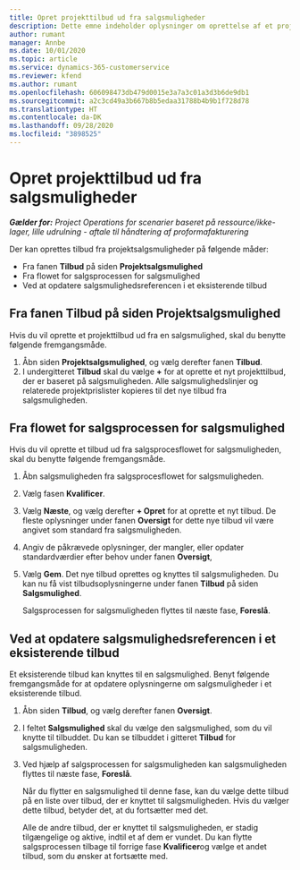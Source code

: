 ```yaml
---
title: Opret projekttilbud ud fra salgsmuligheder
description: Dette emne indeholder oplysninger om oprettelse af et projekttilbud fra en salgsmulighed.
author: rumant
manager: Annbe
ms.date: 10/01/2020
ms.topic: article
ms.service: dynamics-365-customerservice
ms.reviewer: kfend
ms.author: rumant
ms.openlocfilehash: 606098473db479d0015e3a7a3c01a3d3b6de9db1
ms.sourcegitcommit: a2c3cd49a3b667b8b5edaa31788b4b9b1f728d78
ms.translationtype: HT
ms.contentlocale: da-DK
ms.lasthandoff: 09/28/2020
ms.locfileid: "3898525"
---
```

# <a name="create-project-quotes-from-opportunities"></a>Opret projekttilbud ud fra salgsmuligheder

_**Gælder for:** Project Operations for scenarier baseret på ressource/ikke-lager, lille udrulning - aftale til håndtering af proformafakturering_

Der kan oprettes tilbud fra projektsalgsmuligheder på følgende måder:

- Fra fanen **Tilbud** på siden **Projektsalgsmulighed**
- Fra flowet for salgsprocessen for salgsmulighed
- Ved at opdatere salgsmulighedsreferencen i et eksisterende tilbud

## <a name="from-the-quotes-tab-of-the-project-opportunity-page"></a>Fra fanen Tilbud på siden Projektsalgsmulighed

Hvis du vil oprette et projekttilbud ud fra en salgsmulighed, skal du benytte følgende fremgangsmåde.

1. Åbn siden **Projektsalgsmulighed**, og vælg derefter fanen **Tilbud**. 
2. I undergitteret **Tilbud** skal du vælge **+** for at oprette et nyt projekttilbud, der er baseret på salgsmuligheden. Alle salgsmulighedslinjer og relaterede projektprislister kopieres til det nye tilbud fra salgsmuligheden.

## <a name="from-the-opportunity-sales-process-flow"></a>Fra flowet for salgsprocessen for salgsmulighed

Hvis du vil oprette et tilbud ud fra salgsprocesflowet for salgsmuligheden, skal du benytte følgende fremgangsmåde.

1. Åbn salgsmuligheden fra salgsprocesflowet for salgsmuligheden.
2. Vælg fasen **Kvalificer**. 
3. Vælg **Næste**, og vælg derefter **+ Opret** for at oprette et nyt tilbud. De fleste oplysninger under fanen **Oversigt** for dette nye tilbud vil være angivet som standard fra salgsmuligheden. 
4. Angiv de påkrævede oplysninger, der mangler, eller opdater standardværdier efter behov under fanen **Oversigt**,
5. Vælg **Gem**. Det nye tilbud oprettes og knyttes til salgsmuligheden. Du kan nu få vist tilbudsoplysningerne under fanen **Tilbud** på siden **Salgsmulighed**. 

   Salgsprocessen for salgsmuligheden flyttes til næste fase, **Foreslå**.


## <a name="by-updating-the-opportunity-reference-on-an-existing-quote"></a>Ved at opdatere salgsmulighedsreferencen i et eksisterende tilbud

Et eksisterende tilbud kan knyttes til en salgsmulighed. Benyt følgende fremgangsmåde for at opdatere oplysningerne om salgsmuligheder i et eksisterende tilbud.

1. Åbn siden **Tilbud**, og vælg derefter fanen **Oversigt**.
2. I feltet **Salgsmulighed** skal du vælge den salgsmulighed, som du vil knytte til tilbuddet. Du kan se tilbuddet i gitteret **Tilbud** for salgsmuligheden. 
3. Ved hjælp af salgsprocessen for salgsmuligheden kan salgsmuligheden flyttes til næste fase, **Foreslå**. 

   Når du flytter en salgsmulighed til denne fase, kan du vælge dette tilbud på en liste over tilbud, der er knyttet til salgsmuligheden. Hvis du vælger dette tilbud, betyder det, at du fortsætter med det.

   Alle de andre tilbud, der er knyttet til salgsmuligheden, er stadig tilgængelige og aktive, indtil et af dem er vundet. Du kan flytte salgsprocessen tilbage til forrige fase **Kvalificer**og vælge et andet tilbud, som du ønsker at fortsætte med.
